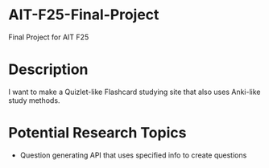 # AIT-F25-Final-Project
Final Project for AIT F25

# Description
I want to make a Quizlet-like Flashcard studying site that also uses Anki-like study methods. 

# Potential Research Topics
- Question generating API that uses specified info to create questions

